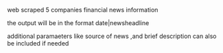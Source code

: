 web scraped 5 companies financial news information

the output will be in the format date|newsheadline

additional paramaeters like source of news ,and brief description can also be included if needed
